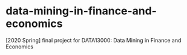 # data-mining-in-finance-and-economics
[2020 Spring] final project for DATA13000: Data Mining in Finance and Economics
